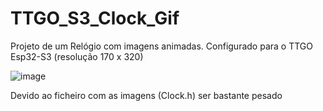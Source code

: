# TTGO_S3_Clock_Gif

Projeto de um Relógio com imagens animadas.
Configurado para o TTGO Esp32-S3 (resolução 170 x 320)

![image](https://github.com/FVC-projects/TTGO_S3_Clock_Gif/assets/157984341/801eddf2-8038-472a-a283-0b954a90e6f5)

Devido ao ficheiro com as imagens (Clock.h) ser bastante pesado 
